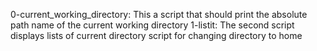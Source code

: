 0-current_working_directory: This a script that should print the absolute path name of the current working directory 
1-listit: The second script displays lists of current directory
script for changing directory to home
